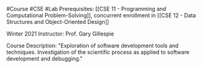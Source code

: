 #Course #CSE #Lab
Prerequisites: [[CSE 11 - Programming and Computational Problem-Solving]], concurrent enrollment in [[CSE 12 - Data Structures and Object-Oriented Design]]

Winter 2021
Instructor: Prof. Gary Gillespie

Course Description: 
"Exploration of software development tools and techniques. Investigation of the scientific process as applied to software development and debugging."